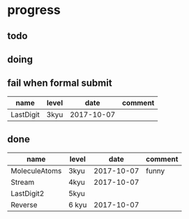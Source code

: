 # progress

## todo

## doing

## fail when formal submit

name      | level | date       | comment |
----------|-------|------------|---------|
LastDigit | 3kyu  | 2017-10-07 |         |

## done

name          | level | date       | comment |
--------------|-------|------------|---------|
MoleculeAtoms | 3kyu  | 2017-10-07 | funny   |
Stream        | 4kyu  | 2017-10-07 |         |
LastDigit2    | 5kyu  |            |
Reverse       | 6 kyu | 2017-10-07 |         |
